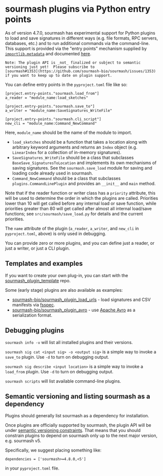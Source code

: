# sourmash plugins via Python entry points

As of version 4.7.0, sourmash has experimental support for Python
plugins to load and save signatures in different ways (e.g. file
formats, RPC servers, databases, etc.) and to run additional commands
via the command-line.  This support is provided via
the "entry points" mechanism supplied by
[`importlib.metadata`](https://docs.python.org/3/library/importlib.metadata.html)
and documented
[here](https://setuptools.pypa.io/en/latest/userguide/entry_point.html).

```{note}
Note: The plugin API is _not_ finalized or subject to semantic
versioning just yet!  Please subscribe to
[sourmash#1353](https://github.com/sourmash-bio/sourmash/issues/1353)
if you want to keep up to date on plugin support.
```

You can define entry points in the `pyproject.toml` file
like so:

```
[project.entry-points."sourmash.load_from"]
a_reader = "module_name:load_sketches"

[project.entry-points."sourmash.save_to"]
a_writer = "module_name:SaveSignatures_WriteFile"

[project.entry-points."sourmash.cli_script"]
new_cli = "module_name:Command_NewCommand"
```

Here, `module_name` should be the name of the module to import.

* `load_sketches` should be a function that takes a location along with
arbitrary keyword arguments and returns an `Index` object
(e.g. `LinearIndex` for a collection of in-memory
signatures).
* `SaveSignatures_WriteFile` should be a class that
subclasses `BaseSave_SignaturesToLocation` and implements its own
mechanisms of saving signatures. See the `sourmash.save_load` module
for saving and loading code already used in sourmash.
* `Command_NewCommand` should be a class that subclasses
  `plugins.CommandLinePlugin` and provides an `__init__` and
  `main` method.

Note that if the reader function or writer class has a `priority`
attribute, this will be used to determine the order in which the
plugins are called. Priorities lower than 10 will get called before
any internal load or save function, while priorities greater than 80
will get called after almost all internal load/save functions; see
`src/sourmash/save_load.py` for details and the current priorities.

The `name` attribute of the plugin (`a_reader`, `a_writer`, and `new_cli` in
`pyproject.toml`, above) is only used in debugging.

You can provide zero or more plugins, and you can define just a reader, or
just a writer, or just a CLI plugin.

## Templates and examples

If you want to create your own plug-in, you can start with the
[sourmash_plugin_template](https://github.com/sourmash-bio/sourmash_plugin_template) repo.

Some (early stage) plugins are also available as examples:

* [sourmash-bio/sourmash_plugin_load_urls](https://github.com/sourmash-bio/sourmash_plugin_load_urls) - load signatures and CSV manifests via [fsspec](https://filesystem-spec.readthedocs.io/).
* [sourmash-bio/sourmash_plugin_avro](https://github.com/sourmash-bio/sourmash_plugin_avro) - use [Apache Avro](https://avro.apache.org/) as a serialization format.

## Debugging plugins

`sourmash info -v` will list all installed plugins and their versions.

`sourmash sig cat <input sig> -o <output sig>` is a simple way to
invoke a `save_to` plugin. Use `-d` to turn on debugging output.

`sourmash sig describe <input location>` is a simple way to invoke
a `load_from` plugin. Use `-d` to turn on debugging output.

`sourmash scripts` will list available command-line plugins.

## Semantic versioning and listing sourmash as a dependency

Plugins should generally list sourmash as a dependency for installation.

Once plugins are officially supported by sourmash, the plugin API will
be under [semantic versioning constraints](https://semver.org/). That
means that you should constrain plugins to depend on sourmash only up
to the next major version, e.g. sourmash v5.

Specifically, we suggest placing something like:
```
dependencies = ['sourmash>=4.8.0,<5']
```
in your `pyproject.toml` file.
